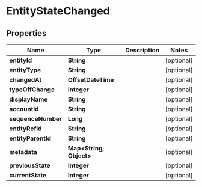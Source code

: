 

# EntityStateChanged



## Properties

| Name | Type | Description | Notes |
|------------ | ------------- | ------------- | -------------|
|**entityId** | **String** |  |  [optional] |
|**entityType** | **String** |  |  [optional] |
|**changedAt** | **OffsetDateTime** |  |  [optional] |
|**typeOffChange** | **Integer** |  |  [optional] |
|**displayName** | **String** |  |  [optional] |
|**accountId** | **String** |  |  [optional] |
|**sequenceNumber** | **Long** |  |  [optional] |
|**entityRefId** | **String** |  |  [optional] |
|**entityParentId** | **String** |  |  [optional] |
|**metadata** | **Map&lt;String, Object&gt;** |  |  [optional] |
|**previousState** | **Integer** |  |  [optional] |
|**currentState** | **Integer** |  |  [optional] |



